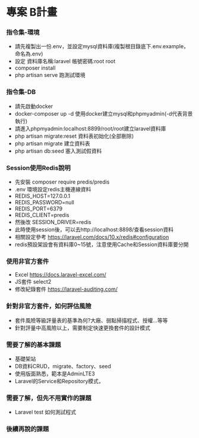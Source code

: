 # 專案 B計畫

### 指令集-環境
- 請先複製出一份.env，並設定mysql資料庫(複製根目錄底下.env.example，命名為.env)
- 設定 資料庫名稱:laravel 帳號密碼:root root
- composer install
- php artisan serve 跑測試環境

### 指令集-DB
- 請先啟動docker
- docker-composer up -d 使用docker建立mysql和phpmyadmin(-d代表背景執行)
- 請進入phpmyadmin:localhost:8899/root/root建立laravel資料庫
- php artisan migrate:reset 資料表初始化(全部刪除)
- php artisan migrate 建立資料表
- php artisan db:seed 塞入測試假資料

### Session使用Redis說明
- 先安裝 composer require predis/predis
- .env 環境設定redis主機連線資料 
- REDIS_HOST=127.0.0.1
- REDIS_PASSWORD=null
- REDIS_PORT=6379
- REDIS_CLIENT=predis
- 然後改 SESSION_DRIVER=redis
- 此時使用session後，可以去http://localhost:8898/查看session資料
- 相關設定參考 https://laravel.com/docs/10.x/redis#configuration
- redis預設架設會有資料庫0~15號，注意使用Cache和Session資料庫要分開

### 使用非官方套件
- Excel https://docs.laravel-excel.com/
- JS套件 select2
- 修改紀錄套件 https://laravel-auditing.com/

### 針對非官方套件，如何評估風險
- 套件風險等級評量表的基準為何?大廠、弱點掃描程式、授權...等等
- 針對評量中高風險以上，需要制定快速更換套件的設計模式

### 需要了解的基本課題
- 基礎架站
- DB資料CRUD，migrate、factory、seed
- 使用版面熟悉，範本是AdminLTE3
- Laravel的Service和Repository模式，

### 需要了解，但先不用實作的課題
- Laravel test 如何測試程式

### 後續再說的課題
